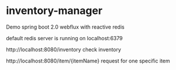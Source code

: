 # inventory-manager

Demo spring boot 2.0 webflux with reactive redis

default redis server is running on localhost:6379

http://localhost:8080/inventory
check inventory

http://localhost:8080/item/{itemName}
request for one specific item
